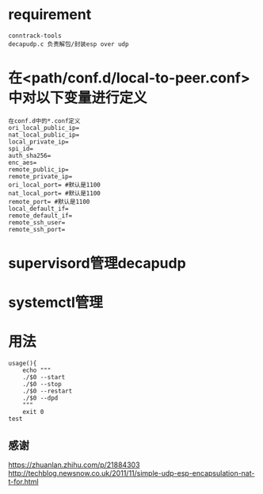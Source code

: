 # requirement
    conntrack-tools
    decapudp.c 负责解包/封装esp over udp


# 在<path/conf.d/local-to-peer.conf>中对以下变量进行定义

    在conf.d中的*.conf定义
    ori_local_public_ip=
    nat_local_public_ip=
    local_private_ip=
    spi_id=
    auth_sha256=
    enc_aes=
    remote_public_ip=
    remote_private_ip=
    ori_local_port= #默认是1100
    nat_local_port= #默认是1100
    remote_port= #默认是1100
    local_default_if=
    remote_default_if=
    remote_ssh_user=
    remote_ssh_port=

# supervisord管理decapudp

# systemctl管理

# 用法
    usage(){
        echo """
        ./$0 --start
        ./$0 --stop
        ./$0 --restart
        ./$0 --dpd
        """
        exit 0
    test


## 感谢

https://zhuanlan.zhihu.com/p/21884303
http://techblog.newsnow.co.uk/2011/11/simple-udp-esp-encapsulation-nat-t-for.html